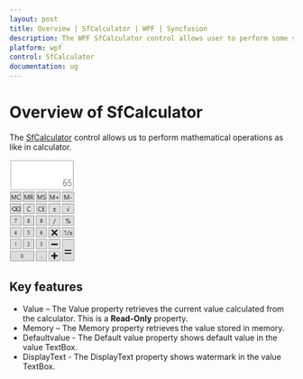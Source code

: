 ```yaml
---
layout: post
title: Overview | SfCalculator | WPF | Syncfusion
description: The WPF SfCalculator control allows user to perform some simple arithmetic calculations without switching to an external application.
platform: wpf
control: SfCalculator
documentation: ug
---
```


# Overview of SfCalculator

The [SfCalculator](https://help.syncfusion.com/cr/wpf/Syncfusion.Windows.Controls.Input.SfCalculator.html) control allows us to perform mathematical operations as like in calculator.

![Calculator - Overview](Overview_images/Overview_img1.png)

## Key features 

* Value – The Value property retrieves the current value calculated from the calculator. This is a **Read-Only** property.
* Memory – The Memory property retrieves the value stored in memory.
* Defaultvalue - The Default value property shows default value in the value TextBox.
* DisplayText - The DisplayText property shows watermark in the value TextBox.